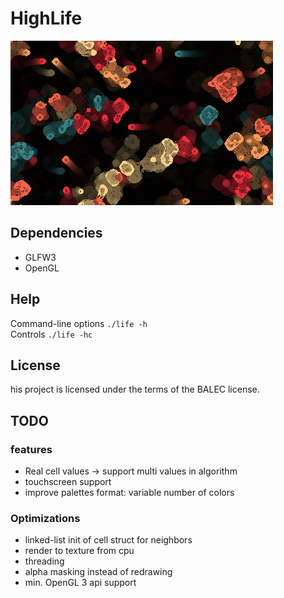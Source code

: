 # HighLife  

![Preview](life.png)  

## Dependencies  
 * GLFW3  
 * OpenGL  

## Help  
Command-line options `./life -h`  
Controls `./life -hc`  

## License
his project is licensed under the terms of the BALEC license.

## TODO  

### features  
 * Real cell values -> support multi values in algorithm
 * touchscreen support
 * improve palettes format: variable number of colors

### Optimizations  
 * linked-list init of cell struct for neighbors
 * render to texture from cpu
 * threading
 * alpha masking instead of redrawing
 * min. OpenGL 3 api support

